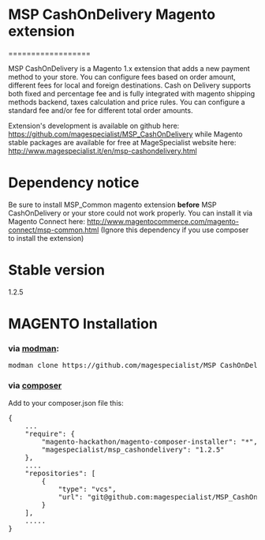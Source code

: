 # MSP CashOnDelivery Magento extension
==================

MSP CashOnDelivery is a Magento 1.x extension that adds a new payment method to your store. 
 You can configure fees based on order amount, different fees for local and foreign destinations.
 Cash on Delivery supports both fixed and percentage fee and is fully integrated with magento shipping methods backend, 
 taxes calculation and price rules.
 You can configure a standard fee and/or fee for different total order amounts.

Extension's development is available on github here:
https://github.com/magespecialist/MSP_CashOnDelivery
while Magento stable packages are available for free at MageSpecialist website here:  
http://www.magespecialist.it/en/msp-cashondelivery.html

# Dependency notice
Be sure to install MSP_Common magento extension **before** MSP CashOnDelivery or your store could not work properly.
You can install it via Magento Connect here: http://www.magentocommerce.com/magento-connect/msp-common.html
(Ignore this dependency if you use composer to install the extension)

# Stable version

1.2.5

# MAGENTO Installation

### via [modman](https://github.com/colinmollenhour/modman):
<pre>
modman clone https://github.com/magespecialist/MSP_CashOnDelivery
</pre>

### via [composer](https://getcomposer.org/download/)
Add to your composer.json file this:
<pre>
{
    ...
    "require": {
        "magento-hackathon/magento-composer-installer": "*",
        "magespecialist/msp_cashondelivery": "1.2.5"
    },
    ....
    "repositories": [
        {
            "type": "vcs",
            "url": "git@github.com:magespecialist/MSP_CashOnDelivery.git"
        }
    ],
    .....
}</pre>